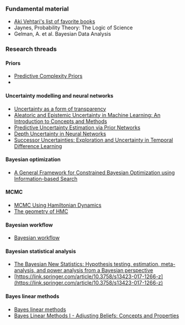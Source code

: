 ### Fundamental material

- [Aki Vehtari's list of favorite books](https://statmodeling.stat.columbia.edu/2018/05/14/aki_books/)
- Jaynes, Probability Theory: The Logic of Science
- Gelman, A. et al. Bayesian Data Analysis 

### Research threads

#### Priors
- [Predictive Complexity Priors](https://arxiv.org/pdf/2006.10801.pdf)
- 

#### Uncertainty modelling and neural networks
- [Uncertainty as a form of transparency](https://arxiv.org/pdf/2011.07586.pdf)
- [Aleatoric and Epistemic Uncertainty in Machine Learning: An Introduction to Concepts and Methods](https://arxiv.org/pdf/1910.09457.pdf)
- [Predictive Uncertainty Estimation via Prior Networks](https://arxiv.org/pdf/1802.10501.pdf)
- [Depth Uncertainty in Neural Networks](https://arxiv.org/pdf/2006.08437.pdf)
- [Successor Uncertainties: Exploration and Uncertainty in Temporal Difference Learning](https://arxiv.org/pdf/1810.06530.pdf)

#### Bayesian optimization 
- [A General Framework for Constrained Bayesian Optimization using Information-based Search](https://jmlr.org/papers/volume17/15-616/15-616.pdf)

#### MCMC
- [MCMC Using Hamiltonian Dynamics](http://www.mcmchandbook.net/HandbookChapter5.pdf)
- [The geometry of HMC](https://arxiv.org/pdf/1112.4118.pdf)

#### Bayesian workflow
- [Bayesian workflow](https://arxiv.org/pdf/2011.01808.pdf)

#### Bayesian statistical analysis
- [The Bayesian New Statistics: Hypothesis testing, estimation, meta-analysis, and power analysis from a Bayesian perspective](https://link.springer.com/article/10.3758/s13423-016-1221-4)
- [https://link.springer.com/article/10.3758/s13423-017-1266-z](https://link.springer.com/article/10.3758/s13423-017-1266-z)

#### Bayes linear methods
- [Bayes linear methods](https://www.strath.ac.uk/research/subjects/managementscience/riskuncertainty/bayeslinearmethods/#:~:text=Bayes%20linear%20methods%20are%20based,be%20performed%20quickly%20and%20efficiently.)
- [Bayes Linear Methods I - Adjusting Beliefs: Concepts and Properties](https://www.jstatsoft.org/v05/i02/paper/)
